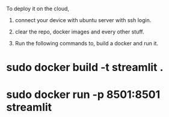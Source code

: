 To deploy it on the cloud, 
1. connect your device with ubuntu server with ssh login.

2. clear the repo, docker images and every other stuff.

3. Run the following commands to, build a docker and run it. 

# sudo docker build -t streamlit .
# sudo docker run -p 8501:8501 streamlit

